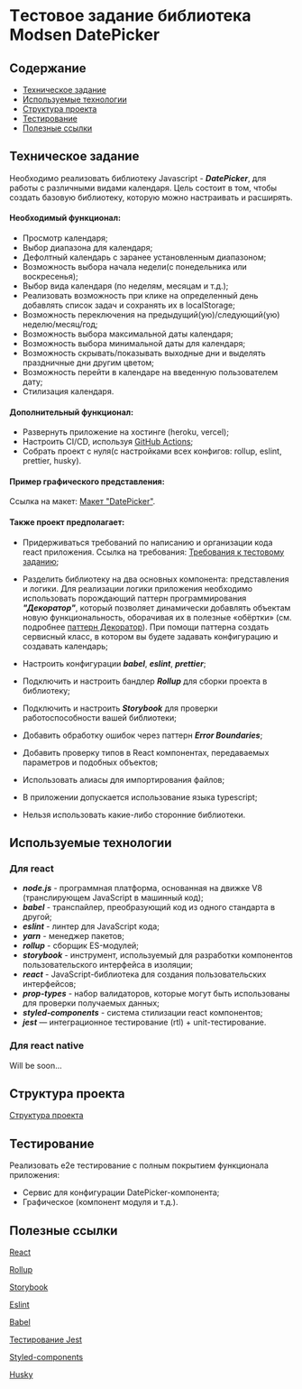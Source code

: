 # Tестовое задание библиотека Modsen DatePicker

## Содержание

- [Техническое задание](#Техническое-задание)
- [Используемые технологии](#Используемые-технологии)
- [Структура проекта](#Структура-проекта)
- [Тестирование](#Тестирование)
- [Полезные ссылки](#Полезные-ссылки)

## Техническое задание

Необходимо реализовать библиотеку Javascript - ***DatePicker***, для работы с различными видами календаря.
Цель состоит в том, чтобы создать базовую библиотеку, которую можно настраивать и расширять.

#### Необходимый функционал:

- Просмотр календаря;
- Выбор диапазона для календаря;
- Дефолтный календарь с заранее установленным диапазоном;
- Возможность выбора начала недели(с понедельника или воскресенья);
- Выбор вида календаря (по неделям, месяцам и т.д.);
- Реализовать возможность при клике на определенный день добавлять список задач и
сохранять их в localStorage;
- Возможность переключения на предыдущий(ую)/следующий(ую) неделю/месяц/год;
- Возможность выбора максимальной даты календаря;
- Возможность выбора минимальной даты для календаря;
- Возможность скрывать/показывать выходные дни и выделять праздничные дни другим цветом;
- Возможность перейти в календаре на введенную пользователем дату;
- Стилизация календаря.

#### Дополнительный функционал:

- Развернуть приложение на хостинге (heroku, vercel);
- Настроить CI/CD, используя [GitHub Actions](https://github.com/features/actions);
- Собрать проект с нуля(с настройками всех конфигов: rollup, eslint, prettier, husky).

#### Пример графического представления:

Ссылка на
макет: [Макет "DatePicker"](https://www.figma.com/file/PGg4P38QaPjUzasxC2GSkv/Modsen-Datepicker?node-id=0%3A1&t=dWZj8oM41qBje0bv-0).

#### Также проект предполагает:

- Придерживаться требований по написанию и организации кода react приложения. Ссылка на
  требования: [Требования к тестовому заданию](https://github.com/annaprystavka/requirements);

- Разделить библиотеку на два основных компонента: представления и логики. Для реализации логики приложения необходимо
  использовать порождающий паттерн программирования ***"Декоратор"***, который позволяет динамически добавлять объектам
  новую функциональность, оборачивая их в полезные «обёртки» (см.
  подробнее [паттерн Декоратор](https://refactoring.guru/ru/design-patterns/decorator)). При помощи паттерна создать
  сервисный класс, в котором вы будете задавать конфигурацию и создавать календарь;

- Настроить конфигурации ***babel***, ***eslint***, ***prettier***;

- Подключить и настроить бандлер ***Rollup*** для сборки проекта в библиотеку;

- Подключить и настроить ***Storybook*** для проверки работоспособности вашей библиотеки;

- Добавить обработку ошибок через паттерн ***Error Boundaries***;

- Добавить проверку типов в React компонентах, передаваемых параметров и подобных объектов;

- Использовать алиасы для импортирования файлов;

- В приложении допускается использование языка typescript;

- Нельзя использовать какие-либо сторонние библиотеки.

## Используемые технологии

### Для react

- ***node.js*** - программная платформа, основанная на движке V8 (транслирующем JavaScript в машинный код);
- ***babel*** - транспайлер, преобразующий код из одного стандарта в другой;
- ***eslint*** - линтер для JavaScript кода;
- ***yarn*** - менеджер пакетов;
- ***rollup*** - сборщик ES-модулей;
- ***storybook*** - инструмент, используемый для разработки компонентов пользовательского интерфейса в изоляции;
- ***react*** - JavaScript-библиотека для создания пользовательских интерфейсов;
- ***prop-types*** - набор валидаторов, которые могут быть использованы для проверки получаемых данных;
- ***styled-components*** - система стилизации react компонентов;
- ***jest*** — интеграционное тестирование (rtl) + unit-тестирование.

### Для react native

Will be soon...

## Структура проекта

[Структура проекта](https://github.com/mkrivel/structure)

## Тестирование

Реализовать e2e тестирование c полным покрытием функционала приложения:

- Сервис для конфигурации DatePicker-компонента;
- Графическое (компонент модуля и т.д.).

## Полезные ссылки

[React](https://reactjs.org/docs/getting-started.html)

[Rollup](https://rollupjs.org/guide/en/)

[Storybook](https://storybook.js.org/docs/basics/introduction/)

[Eslint](https://eslint.org/docs/user-guide/configuring)

[Babel](https://babeljs.io/docs/en/configuration)

[Тестирование Jest](https://jestjs.io/ru/docs/getting-started)

[Styled-components](https://www.styled-components.com/docs)

[Husky](https://dev.to/ivadyhabimana/setup-eslint-prettier-and-husky-in-a-node-project-a-step-by-step-guide-946)



